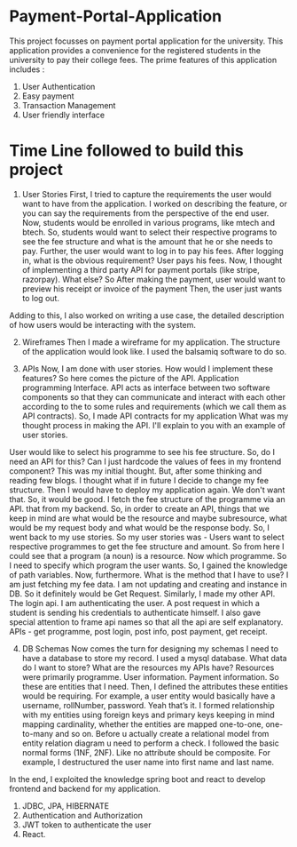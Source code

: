 # Payment-Portal-Application
This project focusses on payment portal application for the university. This application provides a convenience for the registered students in the university to pay their college fees. The prime features of this application includes : 
1. User Authentication
2. Easy payment
3. Transaction Management
4. User friendly interface

 # Time Line followed to build this project
 1. User Stories
First, I tried to capture the requirements the user would want to have from the application. I worked on describing the feature, or you can say the requirements from the perspective of the end user.
Now, students would be enrolled in various programs, like mtech and btech. So, students would want to select their respective programs to see the fee structure and what is the amount that he or she needs to pay.
Further, the user would want to log in to pay his fees.
After logging in, what is the obvious requirement? User pays his fees. Now, I thought of implementing a third party API for payment portals (like stripe, razorpay).
What else? So After making the payment, user would want to preview his receipt or invoice of the payment
Then, the user just wants to log out.

Adding to this, I also worked on writing a use case, the detailed description of how users would be interacting with the system.

2. Wireframes
Then I made a wireframe for my  application. The structure of the application would look like. I used the balsamiq software to do so.

3. APIs
Now, I am done with user stories. How would I implement these features? So here comes the picture of the API. Application programming Interface. API acts as interface between two software components so that they can communicate and interact with each other according to the to some rules and requirements (which we call them as API contracts). So, I made API contracts for my application
What was my thought process in making the API. I'll explain to you with an example of user stories.

User would like to select his programme to see his fee structure. So, do I need an API for this? Can I just hardcode the values of fees in my frontend component? This was my initial thought. But, after some thinking and reading few blogs. I thought what if in future I decide to change my fee structure. Then I would have to deploy my application again. We don't want that. 
So, it would be good. I fetch the fee structure of the programme via an API. that from my backend. 
So, in order to create an API, things that we keep in mind are what would be the resource and maybe subresource, what would be my request body and what would be the response body. 
So, I went back to my use stories.
So my user stories was - Users want to select respective programmes to get the fee structure and amount.
So from here I could see that a program (a noun) is a resource. Now which programme. So I need to specify which program the user wants. So, I gained the knowledge of path variables.
Now, furthermore. What is the method that I have to use? I am just fetching  my  fee data. I am not updating and creating and instance in DB. So it definitely would be Get Request.
Similarly, I made my other API.
The login api. I am authenticating the user. A post request in which a student is sending his credentials to authenticate himself. I also gave special attention to frame api names so that all the api are self explanatory.
APIs - get programme, post login, post info, post payment, get receipt.

4. DB Schemas
Now comes the turn for designing my schemas
I need to have a database to store my record. I used a mysql database. What data do I want to store? What are the resources my APIs have? Resources were primarily programme. User information. Payment information. So these are entities that I need. Then, I defined the attributes these entities would be requiring. For example, a user entity would basically have a username, rollNumber, password. Yeah that’s it. I formed relationship with my entities using foreign keys and primary keys keeping in mind mapping cardinality, whether the entities are mapped one-to-one, one-to-many and so on. Before u actually create a relational model from entity relation diagram u need to perform a check. I followed the basic normal forms (1NF, 2NF). Like no attribute should be composite. For example, I destructured  the user name into first name and last name.

In the end, I exploited the knowledge spring boot and react to develop frontend and backend for my application.
1. JDBC, JPA, HIBERNATE
2. Authentication and Authorization
3. JWT token to authenticate the user
4. React.
